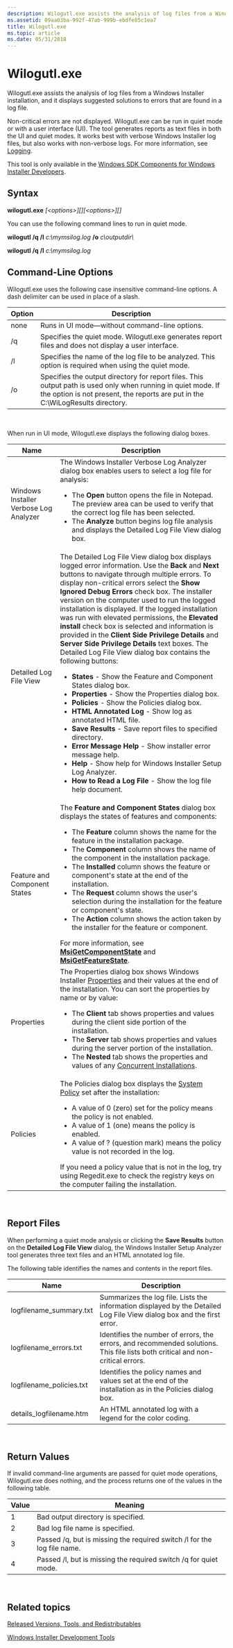 ```yaml
---
description: Wilogutl.exe assists the analysis of log files from a Windows Installer installation, and it displays suggested solutions to errors that are found in a log file.
ms.assetid: 09aa03ba-992f-47ab-999b-ebdfe85c1ea7
title: Wilogutl.exe
ms.topic: article
ms.date: 05/31/2018
---
```


# Wilogutl.exe

Wilogutl.exe assists the analysis of log files from a Windows Installer installation, and it displays suggested solutions to errors that are found in a log file.

Non-critical errors are not displayed. Wilogutl.exe can be run in quiet mode or with a user interface (UI). The tool generates reports as text files in both the UI and quiet modes. It works best with verbose Windows Installer log files, but also works with non-verbose logs. For more information, see [Logging](logging.md).

This tool is only available in the [Windows SDK Components for Windows Installer Developers](platform-sdk-components-for-windows-installer-developers.md).

## Syntax

**wilogutl.exe** *\[&lt;options&gt;\]\[<source file>\]\[&lt;options&gt;\]\[<report file directory>\]*

You can use the following command lines to run in quiet mode.

**wilogutl /q /l** *c:\\mymsilog.log* **/o** *c\\outputdir\\*

**wilogutl /q /l** *c:\\mymsilog.log*

## Command-Line Options

Wilogutl.exe uses the following case insensitive command-line options. A dash delimiter can be used in place of a slash.



| Option | Description                                                                                                                                                                                     |
|--------|-------------------------------------------------------------------------------------------------------------------------------------------------------------------------------------------------|
| none   | Runs in UI mode—without command-line options.                                                                                                                                                   |
| /q     | Specifies the quiet mode. Wilogutl.exe generates report files and does not display a user interface.                                                                                            |
| /l     | Specifies the name of the log file to be analyzed. This option is required when using the quiet mode.                                                                                           |
| /o     | Specifies the output directory for report files. This output path is used only when running in quiet mode. If the option is not present, the reports are put in the C:\\WiLogResults directory. |



 

When run in UI mode, Wilogutl.exe displays the following dialog boxes.




| Name | Description | 
|------|-------------|
| Windows Installer Verbose Log Analyzer | The Windows Installer Verbose Log Analyzer dialog box enables users to select a log file for analysis:<ul><li>The <strong>Open</strong> button opens the file in Notepad. The preview area can be used to verify that the correct log file has been selected.</li><li>The <strong>Analyze</strong> button begins log file analysis and displays the Detailed Log File View dialog box.</li></ul> | 
| Detailed Log File View | The Detailed Log File View dialog box displays logged error information. Use the <strong>Back</strong> and <strong>Next</strong> buttons to navigate through multiple errors. To display non-critical errors select the <strong>Show Ignored Debug Errors</strong> check box. The installer version on the computer used to run the logged installation is displayed. If the logged installation was run with elevated permissions, the <strong>Elevated install</strong> check box is selected and information is provided in the <strong>Client Side Privilege Details</strong> and <strong>Server Side Privilege Details</strong> text boxes. The Detailed Log File View dialog box contains the following buttons:<br /><ul><li><strong>States</strong> - Show the Feature and Component States dialog box.</li><li><strong>Properties</strong> - Show the Properties dialog box.</li><li><strong>Policies</strong> - Show the Policies dialog box.</li><li><strong>HTML Annotated Log</strong> - Show log as annotated HTML file.</li><li><strong>Save Results</strong> - Save report files to specified directory.</li><li><strong>Error Message Help</strong> - Show installer error message help.</li><li><strong>Help</strong> - Show help for Windows Installer Setup Log Analyzer.</li><li><strong>How to Read a Log File</strong> - Show the log file help document.</li></ul> | 
| Feature and Component States | The <strong>Feature and Component States</strong> dialog box displays the states of features and components:<ul><li>The <strong>Feature</strong> column shows the name for the feature in the installation package.</li><li>The <strong>Component</strong> column shows the name of the component in the installation package.</li><li>The <strong>Installed</strong> column shows the feature or component's state at the end of the installation.</li><li>The <strong>Request</strong> column shows the user's selection during the installation for the feature or component's state.</li><li>The <strong>Action</strong> column shows the action taken by the installer for the feature or component.</li></ul>For more information, see <a href="/windows/desktop/api/Msiquery/nf-msiquery-msigetcomponentstatea"><strong>MsiGetComponentState</strong></a> and <a href="/windows/desktop/api/Msiquery/nf-msiquery-msigetfeaturestatea"><strong>MsiGetFeatureState</strong></a>.<br /> | 
| Properties | The Properties dialog box shows Windows Installer <a href="properties.md">Properties</a> and their values at the end of the installation. You can sort the properties by name or by value:<ul><li>The <strong>Client</strong> tab shows properties and values during the client side portion of the installation.</li><li>The <strong>Server</strong> tab shows properties and values during the server portion of the installation.</li><li>The <strong>Nested</strong> tab shows the properties and values of any <a href="concurrent-installations.md">Concurrent Installations</a>.</li></ul> | 
| Policies | The Policies dialog box displays the <a href="system-policy.md">System Policy</a> set after the installation:<ul><li>A value of 0 (zero) set for the policy means the policy is not enabled.</li><li>A value of 1 (one) means the policy is enabled.</li><li>A value of ? (question mark) means the policy value is not recorded in the log.</li></ul>If you need a policy value that is not in the log, try using Regedit.exe to check the registry keys on the computer failing the installation.<br /> | 




 

## Report Files

When performing a quiet mode analysis or clicking the **Save Results** button on the **Detailed Log File View** dialog, the Windows Installer Setup Analyzer tool generates three text files and an HTML annotated log file.

The following table identifies the names and contents in the report files.



| Name                      | Description                                                                                                                    |
|---------------------------|--------------------------------------------------------------------------------------------------------------------------------|
| logfilename\_summary.txt  | Summarizes the log file. Lists the information displayed by the Detailed Log File View dialog box and the first error.         |
| logfilename\_errors.txt   | Identifies the number of errors, the errors, and recommended solutions. This file lists both critical and non-critical errors. |
| logfilename\_policies.txt | Identifies the policy names and values set at the end of the installation as in the Policies dialog box.                       |
| details\_logfilename.htm  | An HTML annotated log with a legend for the color coding.                                                                      |



 

## Return Values

If invalid command-line arguments are passed for quiet mode operations, Wilogutl.exe does nothing, and the process returns one of the values in the following table.



| Value | Meaning                                                                 |
|-------|-------------------------------------------------------------------------|
| 1     | Bad output directory is specified.                                      |
| 2     | Bad log file name is specified.                                         |
| 3     | Passed /q, but is missing the required switch /l for the log file name. |
| 4     | Passed /l, but is missing the required switch /q for quiet mode.        |



 

## Related topics

<dl> <dt>

[Released Versions, Tools, and Redistributables](released-versions-tools-and-redistributables.md)
</dt> <dt>

[Windows Installer Development Tools](windows-installer-development-tools.md)
</dt> </dl>

 

 




